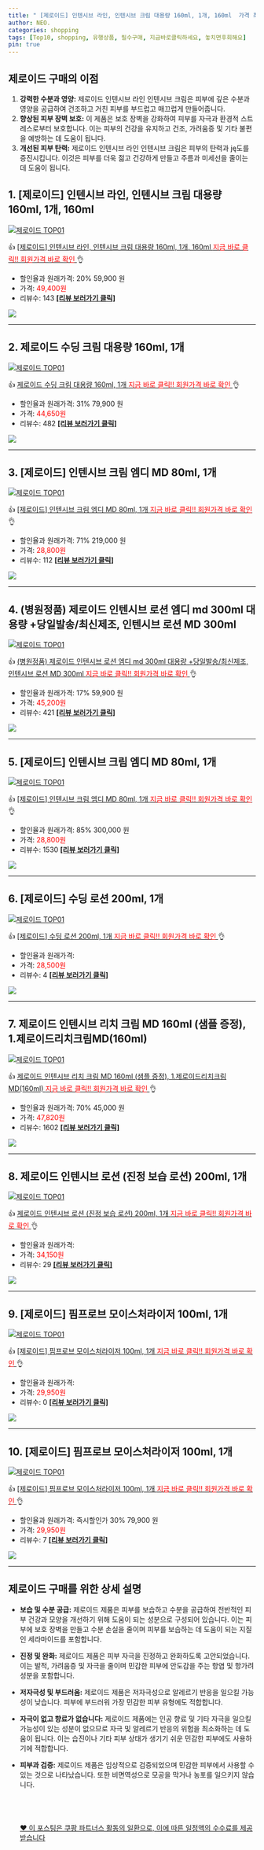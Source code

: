 ```yaml
---
title: " [제로이드] 인텐시브 라인, 인텐시브 크림 대용량 160ml, 1개, 160ml  가격 최저가 할인가 제로이드 최저가 추천 제품 비교"
author: NEO.
categories: shopping
tags: [Top10, shopping, 유행상품, 필수구매, 지금바로클릭하세요, 놓치면후회해요]
pin: true
---
```

## 제로이드 구매의 이점
1. **강력한 수분과 영양:** 제로이드 인텐시브 라인 인텐시브 크림은 피부에 깊은 수분과 영양을 공급하여 건조하고 거친 피부를 부드럽고 매끄럽게 만들어줍니다.
2. **향상된 피부 장벽 보호:** 이 제품은 보호 장벽을 강화하여 피부를 자극과 환경적 스트레스로부터 보호합니다. 이는 피부의 건강을 유지하고 건조, 가려움증 및 기타 불편을 예방하는 데 도움이 됩니다.
3. **개선된 피부 탄력:** 제로이드 인텐시브 라인 인텐시브 크림은 피부의 탄력과 ję도를 증진시킵니다. 이것은 피부를 더욱 젊고 건강하게 만들고 주름과 미세선을 줄이는 데 도움이 됩니다.

   

## 1.  [제로이드] 인텐시브 라인, 인텐시브 크림 대용량 160ml, 1개, 160ml 

[![제로이드 TOP01](https://thumbnail7.coupangcdn.com/thumbnails/remote/490x490ex/image/vendor_inventory/93c3/bed7a549a2056eba820fb68c933d0230687af1077f202bacb4cd9fa3d5ce.JPG)](https://link.coupang.com/re/AFFSDP?lptag=AF3617701&subid=GithubCoopas&pageKey=7184014603&traceid=V0-153&itemId=18123912909&vendorItemId=85261076594)


👍 [ [제로이드] 인텐시브 라인, 인텐시브 크림 대용량 160ml, 1개, 160ml  <font color=red> 지금 바로 클릭!! 회원가격 바로 확인 </font> ](https://link.coupang.com/re/AFFSDP?lptag=AF3617701&subid=GithubCoopas&pageKey=7184014603&traceid=V0-153&itemId=18123912909&vendorItemId=85261076594) 👌 


- 할인율과 원래가격: 20%  59,900   원
- 가격: <span style='color:red'>49,400원</span>
- 리뷰수: 143  [**[리뷰 보러가기 클릭]**](https://link.coupang.com/re/AFFSDP?lptag=AF3617701&subid=GithubCoopas&pageKey=7184014603&traceid=V0-153&itemId=18123912909&vendorItemId=85261076594)

[![](/discount_price.png)](https://link.coupang.com/re/AFFSDP?lptag=AF3617701&subid=GithubCoopas&pageKey=7184014603&traceid=V0-153&itemId=18123912909&vendorItemId=85261076594)

---


   

## 2.  제로이드 수딩 크림 대용량 160ml, 1개 

[![제로이드 TOP01](https://thumbnail8.coupangcdn.com/thumbnails/remote/490x490ex/image/vendor_inventory/5a32/8f83a62821e2dcb072971edf5201013c33f195a7a5fe7c084f2d13dbdd64.JPG)](https://link.coupang.com/re/AFFSDP?lptag=AF3617701&subid=GithubCoopas&pageKey=6155276734&traceid=V0-153&itemId=19576569648&vendorItemId=87239283121)


👍 [ 제로이드 수딩 크림 대용량 160ml, 1개  <font color=red> 지금 바로 클릭!! 회원가격 바로 확인 </font> ](https://link.coupang.com/re/AFFSDP?lptag=AF3617701&subid=GithubCoopas&pageKey=6155276734&traceid=V0-153&itemId=19576569648&vendorItemId=87239283121) 👌 


- 할인율과 원래가격: 31%  79,900   원
- 가격: <span style='color:red'>44,650원</span>
- 리뷰수: 482  [**[리뷰 보러가기 클릭]**](https://link.coupang.com/re/AFFSDP?lptag=AF3617701&subid=GithubCoopas&pageKey=6155276734&traceid=V0-153&itemId=19576569648&vendorItemId=87239283121)

[![](/discount_price.png)](https://link.coupang.com/re/AFFSDP?lptag=AF3617701&subid=GithubCoopas&pageKey=6155276734&traceid=V0-153&itemId=19576569648&vendorItemId=87239283121)

---


   

## 3.  [제로이드] 인텐시브 크림 엠디 MD 80ml, 1개 

[![제로이드 TOP01](https://thumbnail8.coupangcdn.com/thumbnails/remote/490x490ex/image/vendor_inventory/a8b7/cb21a33897a5fd25d17c7367f48eef10fc00e252823b27799996ac60fd83.jpg)](https://link.coupang.com/re/AFFSDP?lptag=AF3617701&subid=GithubCoopas&pageKey=7500561817&traceid=V0-153&itemId=19633396227&vendorItemId=86739775999)


👍 [ [제로이드] 인텐시브 크림 엠디 MD 80ml, 1개  <font color=red> 지금 바로 클릭!! 회원가격 바로 확인 </font> ](https://link.coupang.com/re/AFFSDP?lptag=AF3617701&subid=GithubCoopas&pageKey=7500561817&traceid=V0-153&itemId=19633396227&vendorItemId=86739775999) 👌 


- 할인율과 원래가격: 71%  219,000   원
- 가격: <span style='color:red'>28,800원</span>
- 리뷰수: 112  [**[리뷰 보러가기 클릭]**](https://link.coupang.com/re/AFFSDP?lptag=AF3617701&subid=GithubCoopas&pageKey=7500561817&traceid=V0-153&itemId=19633396227&vendorItemId=86739775999)

[![](/discount_price.png)](https://link.coupang.com/re/AFFSDP?lptag=AF3617701&subid=GithubCoopas&pageKey=7500561817&traceid=V0-153&itemId=19633396227&vendorItemId=86739775999)

---


   

## 4.  (병원정품) 제로이드 인텐시브 로션 엠디 md 300ml 대용량 +당일발송/최신제조, 인텐시브 로션 MD 300ml 

[![제로이드 TOP01](https://thumbnail8.coupangcdn.com/thumbnails/remote/490x490ex/image/vendor_inventory/6420/fb2bde850c9e734030ef8369c2ac802f66accf12f1f58d25dd118efbe468.png)](https://link.coupang.com/re/AFFSDP?lptag=AF3617701&subid=GithubCoopas&pageKey=6695028950&traceid=V0-153&itemId=15485630066&vendorItemId=88564938822)


👍 [ (병원정품) 제로이드 인텐시브 로션 엠디 md 300ml 대용량 +당일발송/최신제조, 인텐시브 로션 MD 300ml  <font color=red> 지금 바로 클릭!! 회원가격 바로 확인 </font> ](https://link.coupang.com/re/AFFSDP?lptag=AF3617701&subid=GithubCoopas&pageKey=6695028950&traceid=V0-153&itemId=15485630066&vendorItemId=88564938822) 👌 


- 할인율과 원래가격: 17%  59,900   원
- 가격: <span style='color:red'>45,200원</span>
- 리뷰수: 421  [**[리뷰 보러가기 클릭]**](https://link.coupang.com/re/AFFSDP?lptag=AF3617701&subid=GithubCoopas&pageKey=6695028950&traceid=V0-153&itemId=15485630066&vendorItemId=88564938822)

[![](/discount_price.png)](https://link.coupang.com/re/AFFSDP?lptag=AF3617701&subid=GithubCoopas&pageKey=6695028950&traceid=V0-153&itemId=15485630066&vendorItemId=88564938822)

---


   

## 5.  [제로이드] 인텐시브 크림 엠디 MD 80ml, 1개 

[![제로이드 TOP01](https://thumbnail8.coupangcdn.com/thumbnails/remote/490x490ex/image/vendor_inventory/a8b7/cb21a33897a5fd25d17c7367f48eef10fc00e252823b27799996ac60fd83.jpg)](https://link.coupang.com/re/AFFSDP?lptag=AF3617701&subid=GithubCoopas&pageKey=7500561817&traceid=V0-153&itemId=19633396227&vendorItemId=86739775999)


👍 [ [제로이드] 인텐시브 크림 엠디 MD 80ml, 1개  <font color=red> 지금 바로 클릭!! 회원가격 바로 확인 </font> ](https://link.coupang.com/re/AFFSDP?lptag=AF3617701&subid=GithubCoopas&pageKey=7500561817&traceid=V0-153&itemId=19633396227&vendorItemId=86739775999) 👌 


- 할인율과 원래가격: 85%  300,000   원
- 가격: <span style='color:red'>28,800원</span>
- 리뷰수: 1530  [**[리뷰 보러가기 클릭]**](https://link.coupang.com/re/AFFSDP?lptag=AF3617701&subid=GithubCoopas&pageKey=7500561817&traceid=V0-153&itemId=19633396227&vendorItemId=86739775999)

[![](/discount_price.png)](https://link.coupang.com/re/AFFSDP?lptag=AF3617701&subid=GithubCoopas&pageKey=7500561817&traceid=V0-153&itemId=19633396227&vendorItemId=86739775999)

---


   

## 6.  [제로이드] 수딩 로션 200ml, 1개 

[![제로이드 TOP01](https://thumbnail7.coupangcdn.com/thumbnails/remote/490x490ex/image/vendor_inventory/7471/fdc3bd01036ef553b7325586661e147113db489acc4d9cfaf70649f61a62.JPG)](https://link.coupang.com/re/AFFSDP?lptag=AF3617701&subid=GithubCoopas&pageKey=6155276734&traceid=V0-153&itemId=20156480799&vendorItemId=87257097797)


👍 [ [제로이드] 수딩 로션 200ml, 1개  <font color=red> 지금 바로 클릭!! 회원가격 바로 확인 </font> ](https://link.coupang.com/re/AFFSDP?lptag=AF3617701&subid=GithubCoopas&pageKey=6155276734&traceid=V0-153&itemId=20156480799&vendorItemId=87257097797) 👌 


- 할인율과 원래가격: 
- 가격: <span style='color:red'>28,500원</span>
- 리뷰수: 4  [**[리뷰 보러가기 클릭]**](https://link.coupang.com/re/AFFSDP?lptag=AF3617701&subid=GithubCoopas&pageKey=6155276734&traceid=V0-153&itemId=20156480799&vendorItemId=87257097797)

[![](/discount_price.png)](https://link.coupang.com/re/AFFSDP?lptag=AF3617701&subid=GithubCoopas&pageKey=6155276734&traceid=V0-153&itemId=20156480799&vendorItemId=87257097797)

---


   

## 7.  제로이드 인텐시브 리치 크림 MD 160ml (샘플 증정), 1.제로이드리치크림MD(160ml) 

[![제로이드 TOP01](https://thumbnail9.coupangcdn.com/thumbnails/remote/490x490ex/image/vendor_inventory/3b8c/9feaecc380bfa5a443dc813c9d7a65e81d3ede3533ae7c87fd9a6da7d880.png)](https://link.coupang.com/re/AFFSDP?lptag=AF3617701&subid=GithubCoopas&pageKey=7733010018&traceid=V0-153&itemId=20784637577&vendorItemId=85312223426)


👍 [ 제로이드 인텐시브 리치 크림 MD 160ml (샘플 증정), 1.제로이드리치크림MD(160ml)  <font color=red> 지금 바로 클릭!! 회원가격 바로 확인 </font> ](https://link.coupang.com/re/AFFSDP?lptag=AF3617701&subid=GithubCoopas&pageKey=7733010018&traceid=V0-153&itemId=20784637577&vendorItemId=85312223426) 👌 


- 할인율과 원래가격: 70%  45,000   원
- 가격: <span style='color:red'>47,820원</span>
- 리뷰수: 1602  [**[리뷰 보러가기 클릭]**](https://link.coupang.com/re/AFFSDP?lptag=AF3617701&subid=GithubCoopas&pageKey=7733010018&traceid=V0-153&itemId=20784637577&vendorItemId=85312223426)

[![](/discount_price.png)](https://link.coupang.com/re/AFFSDP?lptag=AF3617701&subid=GithubCoopas&pageKey=7733010018&traceid=V0-153&itemId=20784637577&vendorItemId=85312223426)

---


   

## 8.  제로이드 인텐시브 로션 (진정 보습 로션) 200ml, 1개 

[![제로이드 TOP01](https://thumbnail8.coupangcdn.com/thumbnails/remote/490x490ex/image/vendor_inventory/df4a/7af22c721c72f17196e146a61d57121c89747be3420a4e1a3e0fc912f3b5.jpg)](https://link.coupang.com/re/AFFSDP?lptag=AF3617701&subid=GithubCoopas&pageKey=6714236090&traceid=V0-153&itemId=18516148367&vendorItemId=86218200643)


👍 [ 제로이드 인텐시브 로션 (진정 보습 로션) 200ml, 1개  <font color=red> 지금 바로 클릭!! 회원가격 바로 확인 </font> ](https://link.coupang.com/re/AFFSDP?lptag=AF3617701&subid=GithubCoopas&pageKey=6714236090&traceid=V0-153&itemId=18516148367&vendorItemId=86218200643) 👌 


- 할인율과 원래가격: 
- 가격: <span style='color:red'>34,150원</span>
- 리뷰수: 29  [**[리뷰 보러가기 클릭]**](https://link.coupang.com/re/AFFSDP?lptag=AF3617701&subid=GithubCoopas&pageKey=6714236090&traceid=V0-153&itemId=18516148367&vendorItemId=86218200643)

[![](/discount_price.png)](https://link.coupang.com/re/AFFSDP?lptag=AF3617701&subid=GithubCoopas&pageKey=6714236090&traceid=V0-153&itemId=18516148367&vendorItemId=86218200643)

---


   

## 9.  [제로이드] 핌프로브 모이스처라이저 100ml, 1개 

[![제로이드 TOP01](https://thumbnail8.coupangcdn.com/thumbnails/remote/490x490ex/image/vendor_inventory/0cbe/81df109c53498fcac27c577b1aab70e93c96ac647069cddeb8b22ab4db2a.jpeg)](https://link.coupang.com/re/AFFSDP?lptag=AF3617701&subid=GithubCoopas&pageKey=7216990090&traceid=V0-153&itemId=4076280003&vendorItemId=87223004589)


👍 [ [제로이드] 핌프로브 모이스처라이저 100ml, 1개  <font color=red> 지금 바로 클릭!! 회원가격 바로 확인 </font> ](https://link.coupang.com/re/AFFSDP?lptag=AF3617701&subid=GithubCoopas&pageKey=7216990090&traceid=V0-153&itemId=4076280003&vendorItemId=87223004589) 👌 


- 할인율과 원래가격: 
- 가격: <span style='color:red'>29,950원</span>
- 리뷰수: 0  [**[리뷰 보러가기 클릭]**](https://link.coupang.com/re/AFFSDP?lptag=AF3617701&subid=GithubCoopas&pageKey=7216990090&traceid=V0-153&itemId=4076280003&vendorItemId=87223004589)

[![](/discount_price.png)](https://link.coupang.com/re/AFFSDP?lptag=AF3617701&subid=GithubCoopas&pageKey=7216990090&traceid=V0-153&itemId=4076280003&vendorItemId=87223004589)

---


   

## 10.  [제로이드] 핌프로브 모이스처라이저 100ml, 1개 

[![제로이드 TOP01](https://thumbnail8.coupangcdn.com/thumbnails/remote/490x490ex/image/vendor_inventory/0cbe/81df109c53498fcac27c577b1aab70e93c96ac647069cddeb8b22ab4db2a.jpeg)](https://link.coupang.com/re/AFFSDP?lptag=AF3617701&subid=GithubCoopas&pageKey=7216990090&traceid=V0-153&itemId=4076280003&vendorItemId=87223004589)


👍 [ [제로이드] 핌프로브 모이스처라이저 100ml, 1개  <font color=red> 지금 바로 클릭!! 회원가격 바로 확인 </font> ](https://link.coupang.com/re/AFFSDP?lptag=AF3617701&subid=GithubCoopas&pageKey=7216990090&traceid=V0-153&itemId=4076280003&vendorItemId=87223004589) 👌 


- 할인율과 원래가격: 즉시할인가 30%  79,900   원
- 가격: <span style='color:red'>29,950원</span>
- 리뷰수: 7  [**[리뷰 보러가기 클릭]**](https://link.coupang.com/re/AFFSDP?lptag=AF3617701&subid=GithubCoopas&pageKey=7216990090&traceid=V0-153&itemId=4076280003&vendorItemId=87223004589)

[![](/discount_price.png)](https://link.coupang.com/re/AFFSDP?lptag=AF3617701&subid=GithubCoopas&pageKey=7216990090&traceid=V0-153&itemId=4076280003&vendorItemId=87223004589)

---
## 제로이드 구매를 위한 상세 설명
* **보습 및 수분 공급:** 제로이드 제품은 피부를 보습하고 수분을 공급하여 전반적인 피부 건강과 모양을 개선하기 위해 도움이 되는 성분으로 구성되어 있습니다. 이는 피부에 보호 장벽을 만들고 수분 손실을 줄이며 피부를 보습하는 데 도움이 되는 지질인 세라마이드를 포함합니다.

* **진정 및 완화:** 제로이드 제품은 피부 자극을 진정하고 완화하도록 고안되었습니다. 이는 발적, 가려움증 및 자극을 줄이며 민감한 피부에 안도감을 주는 항염 및 항가려 성분을 포함합니다.

* **저자극성 및 부드러움:** 제로이드 제품은 저자극성으로 알레르기 반응을 일으킬 가능성이 낮습니다. 피부에 부드러워 가장 민감한 피부 유형에도 적합합니다.

* **자극이 없고 향료가 없습니다:** 제로이드 제품에는 인공 향료 및 기타 자극을 일으킬 가능성이 있는 성분이 없으므로 자극 및 알레르기 반응의 위험을 최소화하는 데 도움이 됩니다. 이는 습진이나 기타 피부 상태가 생기기 쉬운 민감한 피부에도 사용하기에 적합합니다.

* **피부과 검증:** 제로이드 제품은 임상적으로 검증되었으며 민감한 피부에서 사용할 수 있는 것으로 나타났습니다. 또한 비면역성으로 모공을 막거나 농포를 일으키지 않습니다.<br><br><br><br><br> [ ❤  이 포스팅은 쿠팡 파트너스 활동의 일환으로, 이에 따른 일정액의 수수료를 제공받습니다](https://link.coupang.com/a/bcEFyh)